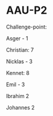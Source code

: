 # AAU-P2

Challenge-point:

Asger - 1

Christian: 7

Nicklas - 3

Kennet: 8

Emil - 3

Ibrahim  2

Johannes 2

